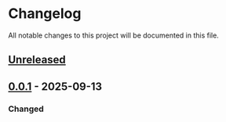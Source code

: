 # Changelog
All notable changes to this project will be documented in this file.

## [Unreleased]

## [0.0.1] - 2025-09-13
### Changed


[Unreleased]: https://gitee.com/quant1x/zero-sum.git/compare/v0.0.1...HEAD
[0.0.1]: https://gitee.com/quant1x/zero-sum.git/compare/v0.0.0...v0.0.1
[0.0.0]: https://gitee.com/quant1x/zero-sum.git/releases/tag/v0.0.0
